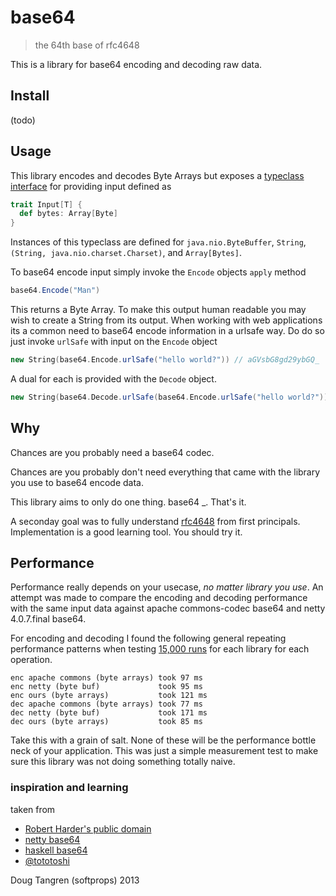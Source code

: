 # base64

> the 64th base of rfc4648

This is a library for base64 encoding and decoding raw data.

## Install

(todo)

## Usage

This library encodes and decodes Byte Arrays but exposes a [typeclass interface](https://github.com/softprops/base64/blob/master/src/main/scala/input.scala#L8-L10) for providing input defined as 

```scala
trait Input[T] {
  def bytes: Array[Byte]
}
```

Instances of this typeclass are defined for `java.nio.ByteBuffer`, `String`, `(String, java.nio.charset.Charset)`, and
`Array[Bytes]`. 

To base64 encode input simply invoke the `Encode` objects `apply` method

```scala
base64.Encode("Man") 
```

This returns a Byte Array. To make this output human readable you may wish to create a String from its output.
When working with web applications its a common need to base64 encode information in a urlsafe way. Do do so
just invoke `urlSafe` with input on the `Encode` object

```scala
new String(base64.Encode.urlSafe("hello world?")) // aGVsbG8gd29ybGQ_
```

A dual for each is provided with the `Decode` object.

```scala
new String(base64.Decode.urlSafe(base64.Encode.urlSafe("hello world?"))) // hello world?
```

## Why

Chances are you probably need a base64 codec.

Chances are you probably don't need everything that came with the library you use to base64 encode data.

This library aims to only do one thing. base64 _. That's it.

A seconday goal was to fully understand [rfc4648](http://www.ietf.org/rfc/rfc4648.txt) from first principals. Implementation is a good learning tool. You should try it.

## Performance

Performance really depends on your usecase, _no matter library you use_. An attempt was made to compare
the encoding and decoding performance with the same input data against apache commons-codec base64 and
netty 4.0.7.final base64.

For encoding and decoding I found the following general repeating performance patterns
when testing [15,000 runs](https://github.com/softprops/base64/blob/master/src/test/scala/base64/bench.scala#L53) for each library for each operation.

```
enc apache commons (byte arrays) took 97 ms
enc netty (byte buf)             took 95 ms
enc ours (byte arrays)           took 121 ms
dec apache commons (byte arrays) took 77 ms
dec netty (byte buf)             took 171 ms
dec ours (byte arrays)           took 85 ms
```

Take this with a grain of salt. None of these will be the performance bottle neck of your application. This was
just a simple measurement test to make sure this library was not doing something totally naive.

### inspiration and learning

taken from

* [Robert Harder's public domain](http://iharder.sourceforge.net/current/java/base64/)
* [netty base64](https://github.com/netty/netty/tree/master/codec/src/main/java/io/netty/handler/codec/base64)
* [haskell base64](https://github.com/bos/base64-bytestring/tree/master/Data/ByteString)
* [@tototoshi](https://github.com/tototoshi/scala-base64)

Doug Tangren (softprops) 2013
